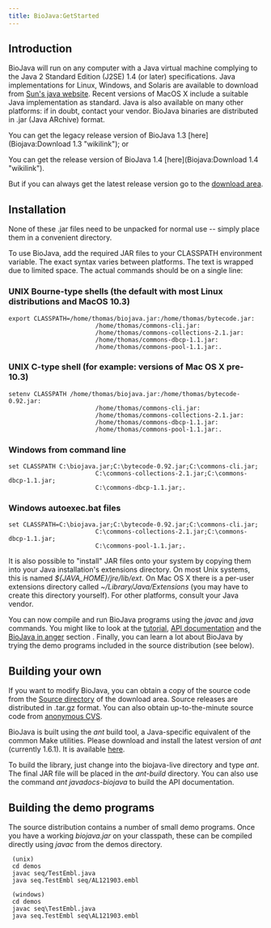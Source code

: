 ```yaml
---
title: BioJava:GetStarted
---
```


Introduction
------------

BioJava will run on any computer with a Java virtual machine complying
to the Java 2 Standard Edition (J2SE) 1.4 (or later) specifications.
Java implementations for Linux, Windows, and Solaris are available to
download from [Sun's java website](http://java.sun.com). Recent versions
of MacOS X include a suitable Java implementation as standard. Java is
also available on many other platforms: if in doubt, contact your
vendor. BioJava binaries are distributed in .jar (Java ARchive) format.

You can get the legacy release version of BioJava 1.3
[here](Biojava:Download 1.3 "wikilink"); or

You can get the release version of BioJava 1.4
[here](Biojava:Download 1.4 "wikilink").

But if you can always get the latest release version go to the [download
area](http://www.biojava.org/download).

Installation
------------

None of these .jar files need to be unpacked for normal use -- simply
place them in a convenient directory.

To use BioJava, add the required JAR files to your CLASSPATH environment
variable. The exact syntax varies between platforms. The text is wrapped
due to limited space. The actual commands should be on a single line:

### UNIX Bourne-type shells (the default with most Linux distributions and MacOS 10.3)

`export CLASSPATH=/home/thomas/biojava.jar:/home/thomas/bytecode.jar:`  
`                        /home/thomas/commons-cli.jar:`  
`                        /home/thomas/commons-collections-2.1.jar:`  
`                        /home/thomas/commons-dbcp-1.1.jar:`  
`                        /home/thomas/commons-pool-1.1.jar:.`

### UNIX C-type shell (for example: versions of Mac OS X pre-10.3)

`setenv CLASSPATH /home/thomas/biojava.jar:/home/thomas/bytecode-0.92.jar:`  
`                        /home/thomas/commons-cli.jar:`  
`                        /home/thomas/commons-collections-2.1.jar:`  
`                        /home/thomas/commons-dbcp-1.1.jar:`  
`                        /home/thomas/commons-pool-1.1.jar:.`

### Windows from command line

`set CLASSPATH C:\biojava.jar;C:\bytecode-0.92.jar;C:\commons-cli.jar;`  
`                        C:\commons-collections-2.1.jar;C:\commons-dbcp-1.1.jar;`  
`                        C:\commons-dbcp-1.1.jar;.`

### Windows autoexec.bat files

`set CLASSPATH=C:\biojava.jar;C:\bytecode-0.92.jar;C:\commons-cli.jar;`  
`                        C:\commons-collections-2.1.jar;C:\commons-dbcp-1.1.jar;`  
`                        C:\commons-pool-1.1.jar;.`

It is also possible to "install" JAR files onto your system by copying
them into your Java installation's extensions directory. On most Unix
systems, this is named *${JAVA\_HOME}/jre/lib/ext*. On Mac OS X there is
a per-user extensions directory called *~/Library/Java/Extensions* (you
may have to create this directory yourself). For other platforms,
consult your Java vendor.

You can now compile and run BioJava programs using the *javac* and
*java* commands. You might like to look at the
[tutorial](BioJava:Tutorial "wikilink"), [API
documentation](http://www.biojava.org/docs/api/index.html) and the
[BioJava in anger](BioJava:Cookbook "wikilink") section . Finally, you
can learn a lot about BioJava by trying the demo programs included in
the source distribution (see below).

Building your own
-----------------

If you want to modify BioJava, you can obtain a copy of the source code
from the [Source directory](http://www.biojava.org/download/source) of
the download area. Source releases are distributed in .tar.gz format.
You can also obtain up-to-the-minute source code from [anonymous
CVS](http://cvs.biojava.org).

BioJava is built using the *ant* build tool, a Java-specific equivalent
of the common Make utilities. Please download and install the latest
version of *ant* (currently 1.6.1). It is available
[here](http://ant.apache.org).

To build the library, just change into the biojava-live directory and
type *ant*. The final JAR file will be placed in the *ant-build*
directory. You can also use the command *ant javadocs-biojava* to build
the API documentation.

Building the demo programs
--------------------------

The source distribution contains a number of small demo programs. Once
you have a working *biojava.jar* on your classpath, these can be
compiled directly using *javac* from the demos directory.

` (unix)`  
` cd demos`  
` javac seq/TestEmbl.java`  
` java seq.TestEmbl seq/AL121903.embl`  
` `  
` (windows)`  
` cd demos`  
` javac seq\TestEmbl.java`  
` java seq.TestEmbl seq\AL121903.embl`
